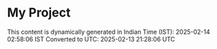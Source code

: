 # My Project

This content is dynamically generated in Indian Time (IST): 2025-02-14 02:58:06 IST
Converted to UTC: 2025-02-13 21:28:06 UTC
